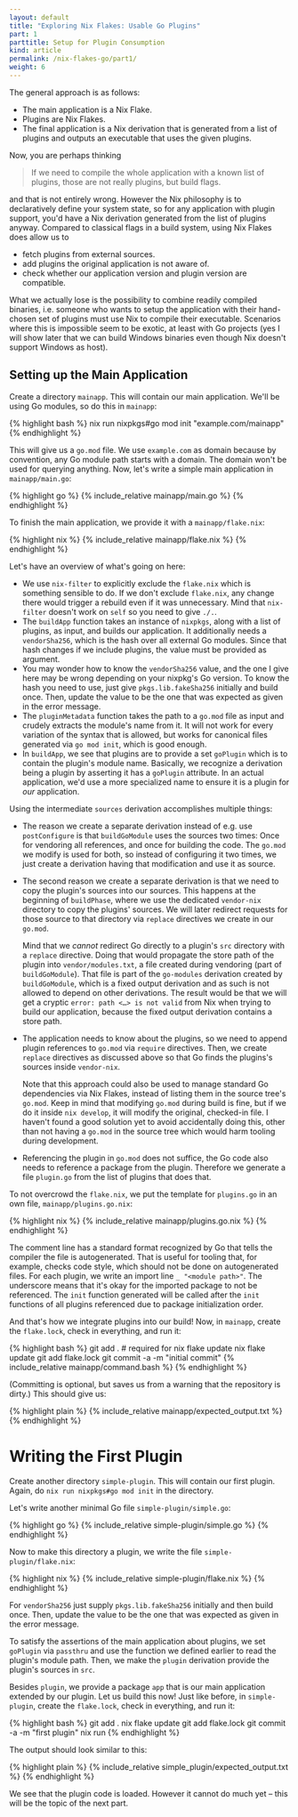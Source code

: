 ```yaml
---
layout: default
title: "Exploring Nix Flakes: Usable Go Plugins"
part: 1
parttitle: Setup for Plugin Consumption
kind: article
permalink: /nix-flakes-go/part1/
weight: 6
---
```


The general approach is as follows:

 * The main application is a Nix Flake.
 * Plugins are Nix Flakes.
 * The final application is a Nix derivation that is generated from a list of plugins and outputs an executable that uses the given plugins.

Now, you are perhaps thinking

> If we need to compile the whole application with a known list of plugins, those are not really plugins, but build flags.

and that is not entirely wrong.
However the Nix philosophy is to declaratively define your system state, so for any application with plugin support, you'd have a Nix derivation generated from the list of plugins anyway.
Compared to classical flags in a build system, using Nix Flakes does allow us to

 * fetch plugins from external sources.
 * add plugins the original application is not aware of.
 * check whether our application version and plugin version are compatible.

What we actually lose is the possibility to combine readily compiled binaries, i.e. someone who wants to setup the application with their hand-chosen set of plugins must use Nix to compile their executable.
Scenarios where this is impossible seem to be exotic, at least with Go projects (yes I will show later that we can build Windows binaries even though Nix doesn't support Windows as host).

## Setting up the Main Application

Create a directory `mainapp`.
This will contain our main application.
We'll be using Go modules, so do this in `mainapp`:

{% highlight bash %}
nix run nixpkgs#go mod init "example.com/mainapp"
{% endhighlight %}

This will give us a `go.mod` file.
We use `example.com` as domain because by convention, any Go module path starts with a domain.
The domain won't be used for querying anything.
Now, let's write a simple main application in `mainapp/main.go`:

{% highlight go %}
{% include_relative mainapp/main.go %}
{% endhighlight %}

To finish the main application, we provide it with a `mainapp/flake.nix`:

{% highlight nix %}
{% include_relative mainapp/flake.nix %}
{% endhighlight %}

Let's have an overview of what's going on here:

 * We use `nix-filter` to explicitly exclude the `flake.nix` which is something sensible to do.
   If we don't exclude `flake.nix`, any change there would trigger a rebuild even if it was unnecessary.
   Mind that `nix-filter` doesn't work on `self` so you need to give `./.`.
 * The `buildApp` function takes an instance of `nixpkgs`, along with a list of plugins, as input, and builds our application.
   It additionally needs a `vendorSha256`, which is the hash over all external Go modules.
   Since that hash changes if we include plugins, the value must be provided as argument.
 * You may wonder how to know the `vendorSha256` value, and the one I give here may be wrong depending on your nixpkg's Go version.
   To know the hash you need to use, just give `pkgs.lib.fakeSha256` initially and build once.
   Then, update the value to be the one that was expected as given in the error message.
 * The `pluginMetadata` function takes the path to a `go.mod` file as input and crudely extracts the module's name from it.
   It will not work for every variation of the syntax that is allowed, but works for canonical files generated via `go mod init`, which is good enough.
 * In `buildApp`, we see that plugins are to provide a set `goPlugin` which is to contain the plugin's module name.
   Basically, we recognize a derivation being a plugin by asserting it has a `goPlugin` attribute.
   In an actual application, we'd use a more specialized name to ensure it is a plugin for *our* application.

Using the intermediate `sources` derivation accomplishes multiple things:

 * The reason we create a separate derivation instead of e.g. use `postConfigure` is that `buildGoModule` uses the sources two times:
   Once for vendoring all references, and once for building the code.
   The `go.mod` we modify is used for both, so instead of configuring it two times, we just create a derivation having that modification and use it as source.
 * The second reason we create a separate derivation is that we need to copy the plugin's sources into our sources.
   This happens at the beginning of `buildPhase`, where we use the dedicated `vendor-nix` directory to copy the plugins' sources.
   We will later redirect requests for those source to that directory via `replace` directives we create in our `go.mod`.
   
   Mind that we *cannot* redirect Go directly to a plugin's `src` directory with a `replace` directive.
   Doing that would propagate the store path of the plugin into `vendor/modules.txt`, a file created during vendoring (part of `buildGoModule`).
   That file is part of the `go-modules` derivation created by `buildGoModule`, which is a fixed output derivation and as such is not allowed to depend on other derivations.
   The result would be that we will get a cryptic `error: path <…> is not valid` from Nix when trying to build our application, because the fixed output derivation contains a store path.
 * The application needs to know about the plugins, so we need to append plugin references to `go.mod` via `require` directives.
   Then, we create `replace` directives as discussed above so that Go finds the plugins's sources inside `vendor-nix`.
   
   Note that this approach could also be used to manage standard Go dependencies via Nix Flakes, instead of listing them in the source tree's `go.mod`.
   Keep in mind that modifying `go.mod` during build is fine, but if we do it inside `nix develop`, it will modify the original, checked-in file.
   I haven't found a good solution yet to avoid accidentally doing this, other than not having a `go.mod` in the source tree which would harm tooling during development.
 * Referencing the plugin in `go.mod` does not suffice, the Go code also needs to reference a package from the plugin.
   Therefore we generate a file `plugin.go` from the list of plugins that does that.

To not overcrowd the `flake.nix`, we put the template for `plugins.go` in an own file, `mainapp/plugins.go.nix`:

{% highlight nix %}
{% include_relative mainapp/plugins.go.nix %}
{% endhighlight %}

The comment line has a standard format recognized by Go that tells the compiler the file is autogenerated.
That is useful for tooling that, for example, checks code style, which should not be done on autogenerated files.
For each plugin, we write an import line `_ "<module path>"`.
The underscore means that it's okay for the imported package to not be referenced.
The `init` function generated will be called after the `init` functions of all plugins referenced due to package initialization order.

And that's how we integrate plugins into our build!
Now, in `mainapp`, create the `flake.lock`, check in everything, and run it:

{% highlight bash %}
git add . # required for nix flake update
nix flake update
git add flake.lock
git commit -a -m "initial commit"
{% include_relative mainapp/command.bash %}
{% endhighlight %}

(Committing is optional, but saves us from a warning that the repository is dirty.)
This should give us:

{% highlight plain %}
{% include_relative mainapp/expected_output.txt %}
{% endhighlight %}

# Writing the First Plugin

Create another directory `simple-plugin`.
This will contain our first plugin.
Again, do `nix run nixpkgs#go mod init` in the directory.

Let's write another minimal Go file `simple-plugin/simple.go`:

{% highlight go %}
{% include_relative simple-plugin/simple.go %}
{% endhighlight %}

Now to make this directory a plugin, we write the file `simple-plugin/flake.nix`:

{% highlight nix %}
{% include_relative simple-plugin/flake.nix %}
{% endhighlight %}

For `vendorSha256` just supply `pkgs.lib.fakeSha256` initially and then build once.
Then, update the value to be the one that was expected as given in the error message.

To satisfy the assertions of the main application about plugins, we set `goPlugin` via `passthru` and use the function we defined earlier to read the plugin's module path.
Then, we make the `plugin` derivation provide the plugin's sources in `src`.

Besides `plugin`, we provide a package `app` that is our main application extended by our plugin.
Let us build this now!
Just like before, in `simple-plugin`, create the `flake.lock`, check in everything, and run it:

{% highlight bash %}
git add .
nix flake update
git add flake.lock
git commit -a -m "first plugin"
nix run
{% endhighlight %}

The output should look similar to this:

{% highlight plain %}
{% include_relative simple_plugin/expected_output.txt %}
{% endhighlight %}

We see that the plugin code is loaded.
However it cannot do much yet – this will be the topic of the next part.